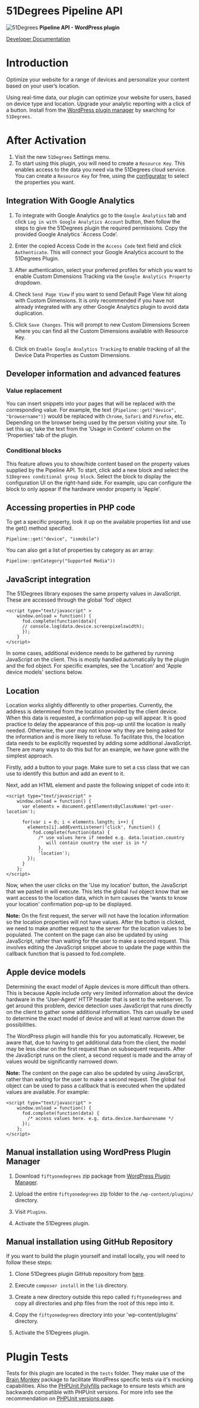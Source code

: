 # 51Degrees Pipeline API

![51Degrees](https://51degrees.com/img/logo.png?utm_source=github&utm_medium=repository&utm_campaign=varnish_open_source&utm_content=readme_main "Data rewards the curious") **Pipeline API - WordPress plugin**

[Developer Documentation](https://51degrees.com/device-detection-php/md__home_vsts_work_1_s_apis_device-detection-php_readme.html "Developer Documentation")
# Introduction
Optimize your website for a range of devices and personalize your content
based on your user’s location.

Using real-time data, our plugin can optimize your website for users,
based on device type and location. Upgrade your analytic reporting with a
click of a button. Install from the
[WordPress plugin manager](https://wordpress.org/plugins/fiftyonedegrees/)
by searching for `51Degrees`.

# After Activation

1. Visit the new `51Degrees` Settings menu.
2. To start using this plugin, you will need to create a `Resource Key`.
This enables access to the data you need via the 51Degrees cloud service.
You can create a `Resource Key` for free, using the
[configurator](https://configure.51degrees.com/) to select the properties
you want.


## Integration With Google Analytics

1. To integrate with Google Analytics go to the `Google Analytics` tab
and click `Log in with Google Analytics Account` button, then follow the steps
to give the 51Degrees plugin the required permissions. Copy the provided
Google Analytics `Access Code’.

2. Enter the copied Access Code in the `Access Code` text field and click
`Authenticate`. This will connect your Google Analytics account to the
51Degrees Plugin.

3. After authentication, select your preferred profiles for which you want to
enable Custom Dimensions Tracking via the `Google Analytics Property` dropdown.

4. Check `Send Page View` if you want to send Default Page View hit along with
Custom Dimensions. It is only recommended if you have not already integrated
with any other Google Analytics plugin to avoid data duplication.

5. Click `Save Changes`. This will prompt to new Custom Dimensions Screen where
you can find all the Custom Dimensions available with Resource Key.

6. Click on `Enable Google Analytics Tracking` to enable tracking of all the
Device Data Properties as Custom Dimensions.


## Developer information and advanced features

### Value replacement

You can insert snippets into your pages that will be replaced with the
corresponding value. For example, the text
`{Pipeline::get("device", "browsername")}` would be replaced with
`Chrome`, `Safari` and `Firefox`, etc. Depending on the browser being
used by the person visiting your site. To set this up, take the text from
the 'Usage in Content' column on the 'Properties' tab of the plugin.

### Conditional blocks



This feature allows you to show/hide content based on the property values
supplied by the Pipeline API. To start, click add a new block and select the
`51Degrees conditional group block`. Select the block to display the
configuration UI on the right-hand side. For example, upu can configure the
block to only appear if the hardware vendor property is 'Apple'.


## Accessing properties in PHP code

To get a specific property, look it up on the available properties list and
use the get() method specified.

```Pipeline::get("device", "ismobile")```

You can also get a list of properties by category as an array:

```Pipeline::getCategory("Supported Media"))```


## JavaScript integration

The 51Degrees library exposes the same property values in JavaScript.
These are accessed through the global 'fod' object

```
<script type="text/javascript" >
	window.onload = function() {
	  fod.complete(function(data){
	  // console.log(data.device.screenpixelswidth);
	  });
	}
</script>
```

In some cases, additional evidence needs to be gathered by running JavaScript
on the client. This is mostly handled automatically by the plugin and the fod
object. For specific examples, see the 'Location' and 'Apple device models'
sections below.

## Location

Location works slightly differently to other properties. Currently, the address
is determined from the location provided by the client device. When this data
is requested, a confirmation pop-up will appear. It is good practice to delay
the appearance of this pop-up until the location is really needed. Otherwise,
the user may not know why they are being asked for the information and is more
likely to refuse. To facilitate this, the location data needs to be explicitly
requested by adding some additional JavaScript. There are many ways to do this
but for an example, we have gone with the simplest approach.

Firstly, add a button to your page. Make sure to set a css class that we can use
to identify this button and add an event to it.

Next, add an HTML element and paste the following snippet of code into it:

```
<script type="text/javascript" >
	window.onload = function() {
	  var elements = document.getElementsByClassName('get-user-location');

	  for(var i = 0; i < elements.length; i++) {
		elements[i].addEventListener('click', function() {
		  fod.complete(function(data) {
		    /* use values here if needed e.g. data.location.country
			   will contain country the user is in */
		    },
			'location');
		});
	  }
	};
</script>
```

Now, when the user clicks on the 'Use my location' button, the JavaScript that
we pasted in will execute. This lets the global `fod` object know that we want
access to the location data, which in turn causes the 'wants to know your
location' confirmation pop-up to be displayed.

<b>Note:</b> On the first request, the server will not have the location
information so the location properties will not have values. After the button
is clicked, we need to make another request to the server for the location
values to be populated.  The content on the page can also be updated by using
JavaScript, rather than waiting for the user to make a second request. This
involves editing the JavaScript snippet above to update the page within the
callback function that is passed to fod.complete.

## Apple device models

Determining the exact model of Apple devices is more difficult than others.
This is because Apple include only very limited information about the device
hardware in the 'User-Agent' HTTP header that is sent to the webserver. To get
around this problem, device detection uses JavaScript that runs directly on the
client to gather some additional information. This can usually be used to
determine the exact model of device and will at least narrow down the
possibilities.

The WordPress plugin will handle this for you automatically. However, be aware
that, due to having to get additional data from the client, the model may be
less clear on the first request than on subsequent requests. After the JavaScript
runs on the client, a second request is made and the array of values would be
significantly narrowed down.

<b>Note:</b> The content on the page can also be updated by using JavaScript,
rather than waiting for the user to make a second request. The global `fod`
object can be used to pass a callback that is executed when the updated values
are available. For example:

```
<script type="text/javascript" >
	window.onload = function() {
	  fod.complete(function(data) {
	    /* access values here. e.g. data.device.hardwarename */
	  });
	};
</script>
```

## Manual installation using WordPress Plugin Manager

1. Download `fiftyonedegrees` zip package from
[WordPress Plugin Manager](https://wordpress.org/plugins/wp-plugin-manager/).

2. Upload the entire `fiftyonedegrees` zip folder to the
`/wp-content/plugins/` directory.

3. Visit `Plugins`.

4. Activate the 51Degrees plugin.

## Manual installation using GitHub Repository

If you want to build the plugin yourself and install locally,
you will need to follow these steps:

1.  Clone 51Degrees plugin GitHub repository from
[here](https://github.com/51Degrees/pipeline-wordpress/).

2.  Execute `composer install` in the `lib` directory.

3.  Create a new directory outside this repo called `fiftyonedegrees`
and copy all directories and php files from the root of this repo into it.

4.  Copy the `fiftyonedegrees` directory into your 'wp-content/plugins' directory.

5.  Activate the 51Degrees plugin.

# Plugin Tests

Tests for this plugin are located in the `tests` folder.
They make use of the [Brain Monkey](https://brain-wp.github.io/BrainMonkey/)
package to facilitate WordPress specific tests via it's mocking capabilities.
Also the [PHPUnit Polyfills](https://github.com/Yoast/PHPUnit-Polyfills)
package to ensure tests which are backwards compatible with PHPUnit versions.
For more info see the recommendation on [PHPUnit versions page](https://phpunit.de/supported-versions.html).